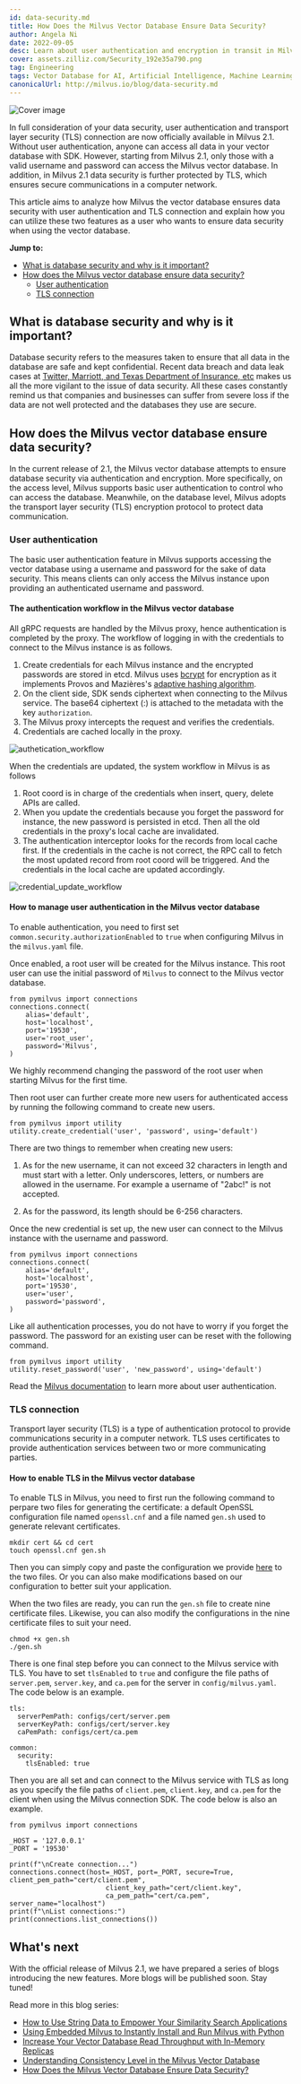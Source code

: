 ```yaml
---
id: data-security.md
title: How Does the Milvus Vector Database Ensure Data Security?
author: Angela Ni
date: 2022-09-05
desc: Learn about user authentication and encryption in transit in Milvus. 
cover: assets.zilliz.com/Security_192e35a790.png
tag: Engineering
tags: Vector Database for AI, Artificial Intelligence, Machine Learning
canonicalUrl: http://milvus.io/blog/data-security.md
---
```


![Cover image](https://assets.zilliz.com/Security_192e35a790.png "How Does the Milvus Vector Database Ensure Data Security?")

In full consideration of your data security, user authentication and transport layer security (TLS) connection are now officially available in Milvus 2.1. Without user authentication, anyone can access all data in your vector database with SDK. However, starting from Milvus 2.1, only those with a valid username and password can access the Milvus vector database. In addition, in Milvus 2.1 data security is further protected by TLS, which ensures secure communications in a computer network. 

This article aims to analyze how Milvus the vector database ensures data security with user authentication and TLS connection and explain how you can utilize these two features as a user who wants to ensure data security when using the vector database.


**Jump to:**

- [What is database security and why is it important?](#What-is-database-security-and-why-is-it-important)
- [How does the Milvus vector database ensure data security?](#How-does-the-Milvus-vector-database-ensure-data-security)
  - [User authentication](#User-authentication)
  - [TLS connection](#TLS-connection)

## What is database security and why is it important?

Database security refers to the measures taken to ensure that all data in the database are safe and kept confidential. Recent data breach and data leak cases at [Twitter, Marriott, and Texas Department of Insurance, etc](https://firewalltimes.com/recent-data-breaches/) makes us all the more vigilant to the issue of data security. All these cases constantly remind us that companies and businesses can suffer from severe loss if the data are not well protected and the databases they use are secure. 

## How does the Milvus vector database ensure data security?

In the current release of 2.1, the Milvus vector database attempts to ensure database security via authentication and encryption. More specifically, on the access level, Milvus supports basic user authentication to control who can access the database. Meanwhile, on the database level, Milvus adopts the transport layer security (TLS) encryption protocol to protect data communication.

### User authentication

The basic user authentication feature in Milvus supports accessing the vector database using a username and password for the sake of data security. This means clients can only access the Milvus instance upon providing an authenticated username and password. 

#### The authentication workflow in the Milvus vector database

All gRPC requests are handled by the Milvus proxy, hence authentication is completed by the proxy. The workflow of logging in with the credentials to connect to the Milvus instance is as follows. 

1. Create credentials for each Milvus instance and the encrypted passwords are stored in etcd. Milvus uses [bcrypt](https://golang.org/x/crypto/bcrypt) for encryption as it implements Provos and Mazières's [adaptive hashing algorithm](http://www.usenix.org/event/usenix99/provos/provos.pdf).
2. On the client side, SDK sends ciphertext when connecting to the Milvus service. The base64 ciphertext (<username>:<password>) is attached to the metadata with the key `authorization`.
3. The Milvus proxy intercepts the request and verifies the credentials.
4. Credentials are cached locally in the proxy.
  

![authetication_workflow](https://assets.zilliz.com/1280_X1280_021e90e3c8.jpeg "Authentication workflow.")
  
When the credentials are updated, the system workflow in Milvus is as follows
1. Root coord is in charge of the credentials when insert, query, delete APIs are called.
2. When you update the credentials because you forget the password for instance, the new password is persisted in etcd. Then all the old credentials in the proxy's local cache are invalidated.
3. The authentication interceptor looks for the records from local cache first. If the credentials in the cache is not correct, the RPC call to fetch the most updated record from root coord will be triggered. And the credentials in the local cache are updated accordingly. 


![credential_update_workflow](https://assets.zilliz.com/update_5af81a4173.jpeg "Credentials update workflow.")
  
  
#### How to manage user authentication in the Milvus vector database

To enable authentication, you need to first set `common.security.authorizationEnabled` to `true` when configuring Milvus in the `milvus.yaml` file.

Once enabled, a root user will be created for the Milvus instance. This root user can use the initial password of `Milvus` to connect to the Milvus vector database. 

```
from pymilvus import connections
connections.connect(
    alias='default',
    host='localhost',
    port='19530',
    user='root_user',
    password='Milvus',
)
```

We highly recommend changing the password of the root user when starting Milvus for the first time.

Then root user can further create more new users for authenticated access by running the following command to create new users.

```
from pymilvus import utility
utility.create_credential('user', 'password', using='default') 
```

There are two things to remember when creating new users:

1. As for the new username, it can not exceed 32 characters in length and must start with a letter. Only underscores, letters, or numbers are allowed in the username. For example a username of "2abc!" is not accepted.

2. As for the password, its length should be 6-256 characters.

Once the new credential is set up, the new user can connect to the Milvus instance with the username and password.

```
from pymilvus import connections
connections.connect(
    alias='default',
    host='localhost',
    port='19530',
    user='user',
    password='password',
)
```

Like all authentication processes, you do not have to worry if you forget the password. The password for an existing user can be reset with the following command.

```
from pymilvus import utility
utility.reset_password('user', 'new_password', using='default')
```

Read the [Milvus documentation](https://milvus.io/docs/v2.1.x/authenticate.md) to learn more about user authentication.

### TLS connection

Transport layer security (TLS) is a type of authentication protocol to provide communications security in a computer network. TLS uses certificates to provide authentication services between two or more communicating parties.

#### How to enable TLS in the Milvus vector database

To enable TLS in Milvus, you need to first run the following command to perpare two files for generating the certificate: a default OpenSSL configuration file named `openssl.cnf` and a file named `gen.sh` used to generate relevant certificates.

```
mkdir cert && cd cert
touch openssl.cnf gen.sh
```

Then you can simply copy and paste the configuration we provide [here](https://milvus.io/docs/v2.1.x/tls.md#Create-files) to the two files. Or you can also make modifications based on our configuration to better suit your application.

When the two files are ready, you can run the `gen.sh` file to create nine certificate files. Likewise, you can also modify the configurations in the nine certificate files to suit your need.

```
chmod +x gen.sh
./gen.sh
```

There is one final step before you can connect to the Milvus service with TLS. You have to set `tlsEnabled` to `true` and configure the file paths of `server.pem`, `server.key`, and `ca.pem` for the server in `config/milvus.yaml`. The code below is an example.

```
tls:
  serverPemPath: configs/cert/server.pem
  serverKeyPath: configs/cert/server.key
  caPemPath: configs/cert/ca.pem

common:
  security:
    tlsEnabled: true
```

Then you are all set and can connect to the Milvus service with TLS as long as you specify the file paths of `client.pem`, `client.key`, and `ca.pem` for the client when using the Milvus connection SDK. The code below is also an example.

```
from pymilvus import connections

_HOST = '127.0.0.1'
_PORT = '19530'

print(f"\nCreate connection...")
connections.connect(host=_HOST, port=_PORT, secure=True, client_pem_path="cert/client.pem",
                        client_key_path="cert/client.key",
                        ca_pem_path="cert/ca.pem", server_name="localhost")
print(f"\nList connections:")
print(connections.list_connections())
```

## What's next

With the official release of Milvus 2.1, we have prepared a series of blogs introducing the new features. More blogs will be published soon. Stay tuned!


Read more in this blog series:

- [How to Use String Data to Empower Your Similarity Search Applications](https://milvus.io/blog/2022-08-08-How-to-use-string-data-to-empower-your-similarity-search-applications.md)
- [Using Embedded Milvus to Instantly Install and Run Milvus with Python](https://milvus.io/blog/embedded-milvus.md)
- [Increase Your Vector Database Read Throughput with In-Memory Replicas](https://milvus.io/blog/in-memory-replicas.md)
- [Understanding Consistency Level in the Milvus Vector Database](https://milvus.io/blog/understanding-consistency-levels-in-the-milvus-vector-database.md)
- [How Does the Milvus Vector Database Ensure Data Security?](https://milvus.io/blog/data-security.md)





